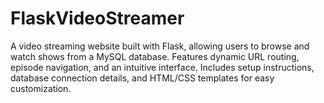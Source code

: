 # FlaskVideoStreamer
A video streaming website built with Flask, allowing users to browse and watch shows from a MySQL database. Features dynamic URL routing, episode navigation, and an intuitive interface. Includes setup instructions, database connection details, and HTML/CSS templates for easy customization.
